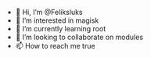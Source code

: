 - 👋 Hi, I’m @Feliksluks
- 👀 I’m interested in magisk
- 🌱 I’m currently learning root
- 💞️ I’m looking to collaborate on modules
- 📫 How to reach me true

<!---
Feliksluks/Feliksluks is a ✨ special ✨ repository because its `README.md` (this file) appears on your GitHub profile.
You can click the Preview link to take a look at your changes.
--->
